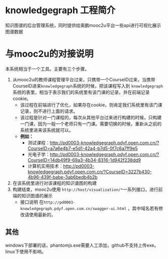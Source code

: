# knowledgegraph 工程简介

知识图谱的后台管理系统，同时提供给奥鹏mooc2u平台一些api进行可视化展示图谱数据



# 与mooc2u的对接说明

本系统相当于一个工具。主要有三个步骤。

1. 从mooc2u的教师课程管理平台过来，只携带一个CourseID过来，当携带CourseID进来`knowledgegraph`系统的时候，把该课程写入到 `knowledgegraph`系统的表里，相当于表示我们的系统里有该门课的记录，并在前端记录cookie。
    - 该过程在前端进行了优化，如果存在cookie，则肯定我们系统里有该门课记录，则不进行上面的请求。
    - 该过程是针对一门课程的，每次从其他平台过来进行构建的时候，只构建一门课，因为一般一个老师只有一门课。需要切换的时候，重新从之前的系统里进来该系统就可以。
    - **例如：** 
        - 测试课程：http://pd0003-knowledgegraph.pdyf.open.com.cn/?CourseID=a7a6e4b7-e5d1-42a4-b7d5-0f7c6a7ff9e5
        - 光电子学：http://pd0003-knowledgegraph.pdyf.open.com.cn/?CourseID=14db49f9-69a3-4b34-8316-1d942f238dd9
        - 计算机实用技术：http://pd0003-knowledgegraph.pdyf.open.com.cn/?CourseID=3227b430-4b96-439f-babe-3ab6bedb4b2b
1. 在该系统里进行对该课程的知识谱图的构建
1. 构建结束，mooc2u使用 `http://host/visualization/*`一系列接口，进行前端的知识图谱的展示
    - 接口说明 在`http://pd0003-knowledgegraph.pdyf.open.com.cn/swagger-ui.html` ，其中域名若有修改请使用最新的。







## 其他

windows下部署的话，phantomjs.exe需要人工添加，github不支持上传exe。linux下使用不影响。